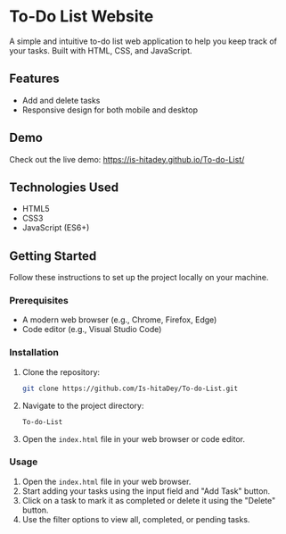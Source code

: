 # To-Do List Website

A simple and intuitive to-do list web application to help you keep track of your tasks. Built with HTML, CSS, and JavaScript.

## Features

- Add and delete tasks
- Responsive design for both mobile and desktop

## Demo

Check out the live demo: https://is-hitadey.github.io/To-do-List/


## Technologies Used

- HTML5
- CSS3
- JavaScript (ES6+)

## Getting Started

Follow these instructions to set up the project locally on your machine.

### Prerequisites

- A modern web browser (e.g., Chrome, Firefox, Edge)
- Code editor (e.g., Visual Studio Code)

### Installation

1. Clone the repository:

    ```bash
    git clone https://github.com/Is-hitaDey/To-do-List.git
    ```

2. Navigate to the project directory:

    ```bash
    To-do-List
    ```

3. Open the `index.html` file in your web browser or code editor.

### Usage

1. Open the `index.html` file in your web browser.
2. Start adding your tasks using the input field and "Add Task" button.
3. Click on a task to mark it as completed or delete it using the "Delete" button.
4. Use the filter options to view all, completed, or pending tasks.


